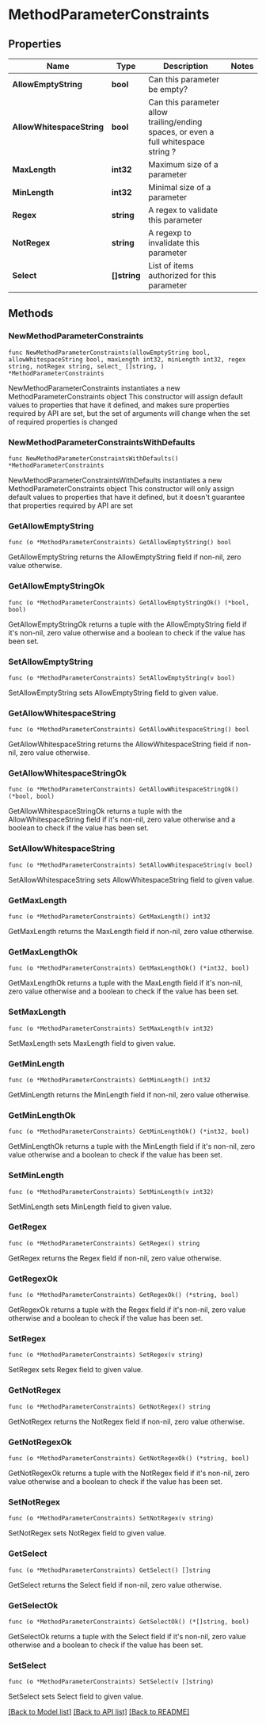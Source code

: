 # MethodParameterConstraints

## Properties

Name | Type | Description | Notes
------------ | ------------- | ------------- | -------------
**AllowEmptyString** | **bool** | Can this parameter be empty? | 
**AllowWhitespaceString** | **bool** | Can this parameter allow trailing/ending spaces, or even a full whitespace string ? | 
**MaxLength** | **int32** | Maximum size of a parameter | 
**MinLength** | **int32** | Minimal size of a parameter | 
**Regex** | **string** | A regex to validate this parameter | 
**NotRegex** | **string** | A regexp to invalidate this parameter | 
**Select** | **[]string** | List of items authorized for this parameter | 

## Methods

### NewMethodParameterConstraints

`func NewMethodParameterConstraints(allowEmptyString bool, allowWhitespaceString bool, maxLength int32, minLength int32, regex string, notRegex string, select_ []string, ) *MethodParameterConstraints`

NewMethodParameterConstraints instantiates a new MethodParameterConstraints object
This constructor will assign default values to properties that have it defined,
and makes sure properties required by API are set, but the set of arguments
will change when the set of required properties is changed

### NewMethodParameterConstraintsWithDefaults

`func NewMethodParameterConstraintsWithDefaults() *MethodParameterConstraints`

NewMethodParameterConstraintsWithDefaults instantiates a new MethodParameterConstraints object
This constructor will only assign default values to properties that have it defined,
but it doesn't guarantee that properties required by API are set

### GetAllowEmptyString

`func (o *MethodParameterConstraints) GetAllowEmptyString() bool`

GetAllowEmptyString returns the AllowEmptyString field if non-nil, zero value otherwise.

### GetAllowEmptyStringOk

`func (o *MethodParameterConstraints) GetAllowEmptyStringOk() (*bool, bool)`

GetAllowEmptyStringOk returns a tuple with the AllowEmptyString field if it's non-nil, zero value otherwise
and a boolean to check if the value has been set.

### SetAllowEmptyString

`func (o *MethodParameterConstraints) SetAllowEmptyString(v bool)`

SetAllowEmptyString sets AllowEmptyString field to given value.


### GetAllowWhitespaceString

`func (o *MethodParameterConstraints) GetAllowWhitespaceString() bool`

GetAllowWhitespaceString returns the AllowWhitespaceString field if non-nil, zero value otherwise.

### GetAllowWhitespaceStringOk

`func (o *MethodParameterConstraints) GetAllowWhitespaceStringOk() (*bool, bool)`

GetAllowWhitespaceStringOk returns a tuple with the AllowWhitespaceString field if it's non-nil, zero value otherwise
and a boolean to check if the value has been set.

### SetAllowWhitespaceString

`func (o *MethodParameterConstraints) SetAllowWhitespaceString(v bool)`

SetAllowWhitespaceString sets AllowWhitespaceString field to given value.


### GetMaxLength

`func (o *MethodParameterConstraints) GetMaxLength() int32`

GetMaxLength returns the MaxLength field if non-nil, zero value otherwise.

### GetMaxLengthOk

`func (o *MethodParameterConstraints) GetMaxLengthOk() (*int32, bool)`

GetMaxLengthOk returns a tuple with the MaxLength field if it's non-nil, zero value otherwise
and a boolean to check if the value has been set.

### SetMaxLength

`func (o *MethodParameterConstraints) SetMaxLength(v int32)`

SetMaxLength sets MaxLength field to given value.


### GetMinLength

`func (o *MethodParameterConstraints) GetMinLength() int32`

GetMinLength returns the MinLength field if non-nil, zero value otherwise.

### GetMinLengthOk

`func (o *MethodParameterConstraints) GetMinLengthOk() (*int32, bool)`

GetMinLengthOk returns a tuple with the MinLength field if it's non-nil, zero value otherwise
and a boolean to check if the value has been set.

### SetMinLength

`func (o *MethodParameterConstraints) SetMinLength(v int32)`

SetMinLength sets MinLength field to given value.


### GetRegex

`func (o *MethodParameterConstraints) GetRegex() string`

GetRegex returns the Regex field if non-nil, zero value otherwise.

### GetRegexOk

`func (o *MethodParameterConstraints) GetRegexOk() (*string, bool)`

GetRegexOk returns a tuple with the Regex field if it's non-nil, zero value otherwise
and a boolean to check if the value has been set.

### SetRegex

`func (o *MethodParameterConstraints) SetRegex(v string)`

SetRegex sets Regex field to given value.


### GetNotRegex

`func (o *MethodParameterConstraints) GetNotRegex() string`

GetNotRegex returns the NotRegex field if non-nil, zero value otherwise.

### GetNotRegexOk

`func (o *MethodParameterConstraints) GetNotRegexOk() (*string, bool)`

GetNotRegexOk returns a tuple with the NotRegex field if it's non-nil, zero value otherwise
and a boolean to check if the value has been set.

### SetNotRegex

`func (o *MethodParameterConstraints) SetNotRegex(v string)`

SetNotRegex sets NotRegex field to given value.


### GetSelect

`func (o *MethodParameterConstraints) GetSelect() []string`

GetSelect returns the Select field if non-nil, zero value otherwise.

### GetSelectOk

`func (o *MethodParameterConstraints) GetSelectOk() (*[]string, bool)`

GetSelectOk returns a tuple with the Select field if it's non-nil, zero value otherwise
and a boolean to check if the value has been set.

### SetSelect

`func (o *MethodParameterConstraints) SetSelect(v []string)`

SetSelect sets Select field to given value.



[[Back to Model list]](../README.md#documentation-for-models) [[Back to API list]](../README.md#documentation-for-api-endpoints) [[Back to README]](../README.md)


